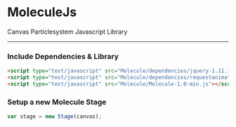 MoleculeJs
==========

Canvas Particlesystem Javascript Library

- - -

### Include Dependencies & Library

```html
<script type="text/javascript" src="Molecule/dependencies/jquery-1.11.1.js"></script>
<script type="text/javascript" src="Molecule/dependencies/requestanimationframe.js"></script>
<script type="text/javascript" src="Molecule/Molecule-1.0-min.js"></script>
```

### Setup a new Molecule Stage

```javascript
var stage = new Stage(canvas);
```
